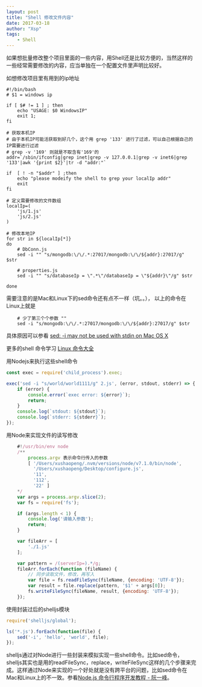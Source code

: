 ```yaml
---
layout: post
title: "Shell 修改文件内容"
date: 2017-03-18
author: "Xsp"
tags:
    - Shell
---
```


如果想批量修改整个项目里面的一些内容，用Shell还是比较方便的，当然这样的一些经常需要修改的内容，应当单独在一个配置文件里声明比较好。


如想修改项目里有用到的ip地址

``` shell
#!/bin/bash
# $1 = windows ip

if [ $# != 1 ] ; then 
    echo "USAGE: $0 WindowsIP"
    exit 1; 
fi

# 获取本机IP
# 由于本机IP可能活获取到好几个，这个用 grep '133' 进行了过滤，可以自己根据自己的IP需要进行过滤
# grep -v '169' 则就是不取含有'169'的
addr=`/sbin/ifconfig|grep inet|grep -v 127.0.0.1|grep -v inet6|grep '133'|awk '{print $2}'|tr -d "addr:"`

if  [ ! -n "$addr" ] ;then
    echo "please modeify the shell to grep your localIp addr"
    exit
fi

# 定义需要修改的文件数组
localIp=(
    'js/1.js'
    'js/2.js'
)

# 修改本地IP
for str in ${localIp[*]}
do
    # DbConn.js
    sed -i "" "s/mongodb:\/\/.*:27017/mongodb:\/\/${addr}:27017/g" $str

    # properties.js
    sed -i "" "s/databaseIp = \".*\"/databaseIp = \"${addr}\"/g" $str

done
```

需要注意的是Mac和Linux下的sed命令还有点不一样（坑。。），
以上的命令在Linux上就是

```shell
    # 少了第三个个参数 ""
    sed -i "s/mongodb:\/\/.*:27017/mongodb:\/\/${addr}:27017/g" $str
```
具体原因可以参看 [sed: -i may not be used with stdin on Mac OS X](http://stackoverflow.com/questions/21242932/sed-i-may-not-be-used-with-stdin-on-mac-os-x)

更多的shell 命令学习 [Linux 命令大全](http://www.runoob.com/linux/linux-command-manual.html)

用Nodejs来执行这些shell命令
```javascript
const exec = require('child_process').exec;

exec('sed -i "s/world/world1111/g" 2.js', (error, stdout, stderr) => {
    if (error) {
        console.error(`exec error: ${error}`);
        return;
    }
    console.log(`stdout: ${stdout}`);
    console.log(`stderr: ${stderr}`);
});
```

用Node来实现文件的读写修改
```javascript
    #!/usr/bin/env node
    /**
        process.argv 表示命令行传入的参数
        [ '/Users/xushaopeng/.nvm/versions/node/v7.1.0/bin/node',
          '/Users/xushaopeng/Desktop/configure.js',
          '11',
          '112',
          '22' ]
    */
    var args = process.argv.slice(2);
    var fs = require('fs');

    if (args.length < 1) {
        console.log('请输入参数');
        return;
    }

    var fileArr = [
        './1.js'
    ];

    var pattern = /(serverIp=).*/g;
    fileArr.forEach(function (fileName) {
        // 同步读取文件，修改，再写入
        var file = fs.readFileSync(fileName, {encoding: 'UTF-8'});
        var result = file.replace(pattern, '$1' + args[0]);
        fs.writeFileSync(fileName, result, {encoding: 'UTF-8'});
    });
```

使用封装过后的shelljs模块
```javascript
require('shelljs/global');

ls('*.js').forEach(function(file) {
    sed('-i', 'hello', 'world', file);
});
```
shelljs通过对Node进行一些封装来模拟实现一些shell命令。比如sed命令，shelljs其实也是用的readFileSync，replace，writeFileSync这样的几个步骤来完成。这样通过Node来实现的一个好处就是没有跨平台的问题，比如sed命令在Mac和Linux上的不一致。参看[Node.js 命令行程序开发教程 - 阮一峰](http://www.ruanyifeng.com/blog/2015/05/command-line-with-node.html)。

